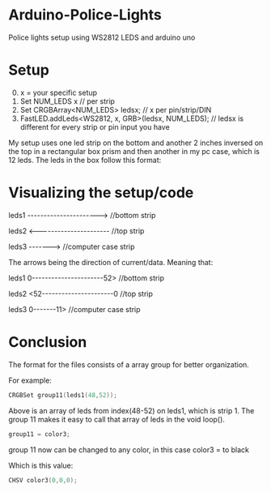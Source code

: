 # Arduino-Police-Lights
Police lights setup using WS2812 LEDS and arduino uno 

# Setup
0. x = your specific setup
1. Set NUM_LEDS x   // per strip
2. Set CRGBArray<NUM_LEDS> ledsx; // x per pin/strip/DIN
3. FastLED.addLeds<WS2812, x, GRB>(ledsx, NUM_LEDS); // ledsx is different for every strip or pin input you have

My setup uses one led strip on the bottom and another 2 inches inversed on the top in a rectangular box prism and then another in my pc case, which is 12 leds. The leds in the box follow this format:

# Visualizing the setup/code



leds1 ---------------------->     //bottom strip



leds2 <----------------------     //top strip



leds3 ------->                    //computer case strip




The arrows being the direction of current/data. Meaning that:




leds1 0----------------------52>  //bottom strip



leds2 <52----------------------0  //top strip



leds3 0-------11>                 //computer case strip



# Conclusion

The format for the files consists of a array group for better organization. 


For example:

```c++
CRGBSet group11(leds1(48,52));
```

Above is an array of leds from index(48-52) on leds1, which is strip 1. The group 11 makes it easy to call that array of leds in the void loop().

```c++
group11 = color3;
```

group 11 now can be changed to any color, in this case color3 = to black


Which is this value: 
```c++
CHSV color3(0,0,0);	
```


